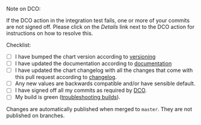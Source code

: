 Note on DCO:

If the DCO action in the integration test fails, one or more of your commits are not signed off. Please click on the *Details* link next to the DCO action for instructions on how to resolve this.

Checklist:

* [ ] I have bumped the chart version according to [versioning](https://github.com/argoproj/argo-helm/blob/master/CONTRIBUTING.md#versioning)
* [ ] I have updated the documentation according to [documentation](https://github.com/argoproj/argo-helm/blob/master/CONTRIBUTING.md#documentation)
* [ ] I have updated the chart changelog with all the changes that come with this pull request according to [changelog](https://github.com/argoproj/argo-helm/blob/master/CONTRIBUTING.md#changelog).
* [ ] Any new values are backwards compatible and/or have sensible default.
* [ ] I have signed off all my commits as required by [DCO](https://github.com/argoproj/argoproj/tree/master/community#contributing-to-argo).
* [ ] My build is green ([troubleshooting builds](https://argoproj.github.io/argo-cd/developer-guide/ci/)).

Changes are automatically published when merged to `master`. They are not published on branches.
